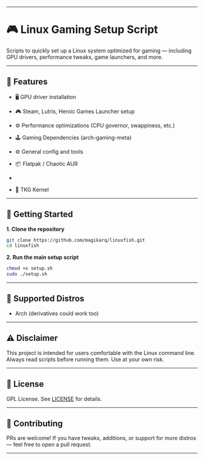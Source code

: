 
---

# 🎮 Linux Gaming Setup Script

Scripts to quickly set up a Linux system optimized for gaming — including GPU drivers, performance tweaks, game launchers, and more.

---

## 🧰 Features

* 🖥️ GPU driver installation
* 🎮 Steam, Lutris, Heroic Games Launcher setup
* ⚙️ Performance optimizations (CPU governor, swappiness, etc.)
* 🕹️ Gaming Dependencies (arch-gaming-meta)
* ⚙️ General config and tools
* 📦 Flatpak / Chaotic AUR
* 

* 🐸 TKG Kernel

---

## 🚀 Getting Started

**1. Clone the repository**

```bash
git clone https://github.com/magikarq/linuxfish.git
cd linuxfish
```

**2. Run the main setup script**

```bash
chmod +x setup.sh
sudo ./setup.sh
```

---

## 🐧 Supported Distros

* Arch (derivatives could work too)

---

## ⚠️ Disclaimer

This project is intended for users comfortable with the Linux command line. Always read scripts before running them. Use at your own risk.

---

## 📜 License

GPL License. See [LICENSE](./LICENSE) for details.

---

## 🙌 Contributing

PRs are welcome! If you have tweaks, additions, or support for more distros — feel free to open a pull request.

---

